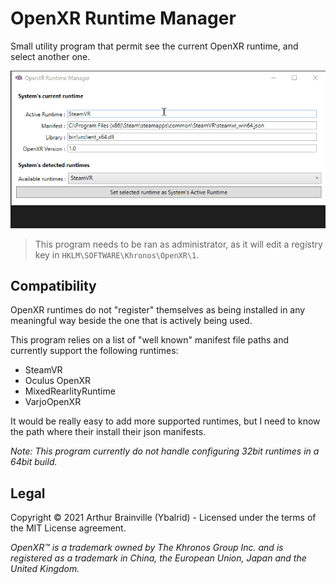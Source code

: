 # OpenXR Runtime Manager

Small utility program that permit see the current OpenXR runtime, and select another one.

![Small GIF showing the UI of this program](./ui.gif)

> This program needs to be ran as administrator, as it will edit a registry key in `HKLM\SOFTWARE\Khronos\OpenXR\1`.

## Compatibility

OpenXR runtimes do not "register" themselves as being installed in any meaningful way beside the one that is actively being used.

This program relies on a list of "well known" manifest file paths and currently support the following runtimes:

 - SteamVR
 - Oculus OpenXR
 - MixedRearlityRuntime
 - VarjoOpenXR

It would be really easy to add more supported runtimes, but I need to know the path where their install their json manifests.

*Note: This program currently do not handle configuring 32bit runtimes in a 64bit build.*

## Legal

Copyright :copyright: 2021 Arthur Brainville (Ybalrid) - Licensed under the terms of the MIT License agreement.

*OpenXR™ is a trademark owned by The Khronos Group Inc. and is registered as a trademark in China, the European Union, Japan and the United Kingdom.*